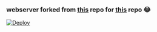 ### webserver forked from [this](https://github.com/tgcallsjs/LemonJamsBot) repo for [this](https://github.com/CW4RR10R/LemonJamServer) repo 😂

[![Deploy](https://www.herokucdn.com/deploy/button.svg)](https://heroku.com/deploy?template=https://github.com/CW4RR10R/LemonJamServer/tree/main)
